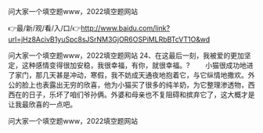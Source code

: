 问大家一个填空题www，2022填空题网站

👉最/新/观/看/入/口/👉http://www.baidu.com/link?url=jHz8AcivB1yuSpc8sJSrNM3GjOR6OSPiMLRbBTcVT1O&wd

问大家一个填空题www，2022填空题网站	24、在这最后一刻，我被爱的更加坚定，这种感情变得很加安稳，我很幸福，有你，就很幸福。?
　　小猫很成功地进了家门，那几天甚是冲动，寒假，我不妨成天通夜地抱着它，与它纵情地撒欢。外公的脸上也表露出无穷的欣喜，他为小猫买了很多的纯羊奶，为它整理渗透物，西西在的日子，乐坏了咱们爷孙俩。外婆和母亲也不复阻碍和摈弃它了，这大概才是让我最欣喜的一点吧。


问大家一个填空题www，2022填空题网站
